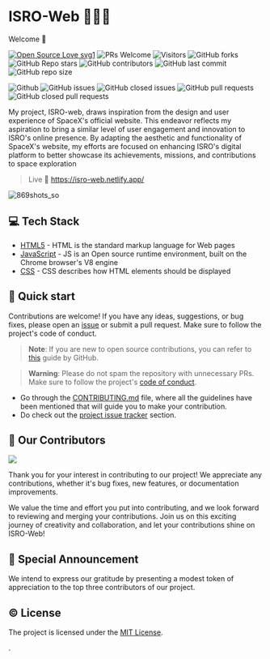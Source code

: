 <h1 align=left> ISRO-Web 🧑🏽‍🚀 </h1>
Welcome 👋

[![Open Source Love svg1](https://badges.frapsoft.com/os/v1/open-source.svg?v=103)](https://github.com/ellerbrock/open-source-badges/)
![PRs Welcome](https://img.shields.io/badge/PRs-welcome-brightgreen.svg?style=flat)
![Visitors](https://api.visitorbadge.io/api/visitors?path=dakshsinghrathore%2FISRO-web%20&countColor=%23263759&style=flat)
![GitHub forks](https://img.shields.io/github/forks/dakshsinghrathore/ISRO-web)
![GitHub Repo stars](https://img.shields.io/github/stars/dakshsinghrathore/ISRO-web)
![GitHub contributors](https://img.shields.io/github/contributors/dakshsinghrathore/ISRO-web)
![GitHub last commit](https://img.shields.io/github/last-commit/dakshsinghrathore/ISRO-web)
![GitHub repo size](https://img.shields.io/github/repo-size/dakshsinghrathore/ISRO-web)

![Github](https://img.shields.io/github/license/dakshsinghrathore/ISRO-web)
![GitHub issues](https://img.shields.io/github/issues/dakshsinghrathore/ISRO-web)
![GitHub closed issues](https://img.shields.io/github/issues-closed-raw/dakshsinghrathore/ISRO-web)
![GitHub pull requests](https://img.shields.io/github/issues-pr/dakshsinghrathore/ISRO-web)
![GitHub closed pull requests](https://img.shields.io/github/issues-pr-closed/dakshsinghrathore/ISRO-web)

<p>
My project, ISRO-web, draws inspiration from the design and user experience of SpaceX's official website. This endeavor reflects my aspiration to bring a similar level of user engagement and innovation to ISRO's online presence. By adapting the aesthetic and functionality of SpaceX's website, my efforts are focused on enhancing ISRO's digital platform to better showcase its achievements, missions, and contributions to space exploration

> Live 🔗 https://isro-web.netlify.app/

</p>

![869shots_so](https://github.com/dakshsinghrathore/ISRO-web/assets/115932772/3c161c86-8bff-45f3-86f0-ecba595a8165)

## 💻 Tech Stack

- [HTML5](https://developer.mozilla.org/en-US/docs/Glossary/HTML5) - HTML is the standard markup language for Web pages
- [JavaScript](https://tc39.es/) - JS is an Open source runtime environment, built on the Chrome browser's V8 engine
- [CSS](https://developer.mozilla.org/en-US/docs/Web/CSS) - CSS describes how HTML elements should be displayed

## 🚀 Quick start

Contributions are welcome! If you have any ideas, suggestions, or bug fixes, please open an [issue](https://github.com/dakshsinghrathore/ISRO-web/issues/new) or submit a pull request. Make sure to follow the project's code of conduct.

> **Note**: If you are new to open source contributions, you can refer to [this](https://opensource.guide/how-to-contribute/) guide by GitHub.

> **Warning**: Please do not spam the repository with unnecessary PRs. Make sure to follow the project's [code of conduct](/CODE_OF_CONDUCT.md).

- Go through the [CONTRIBUTING.md](https://github.com/dakshsinghrathore/ISRO-web/blob/main/CONTRIBUTING.md) file, where all the guidelines have been mentioned that will guide you to make your contribution.
- Do check out the [project issue tracker](https://github.com/priyankarpal/ProjectsHut/issues) section.

## 🤝 Our Contributors



<div>
  <a href="https://github.com/dakshsinghrathore/ISRO-web/graphs/contributors">
    <img src="https://contrib.rocks/image?repo=dakshsinghrathore/ISRO-web" />
  </a>
</div>


Thank you for your interest in contributing to our project! We appreciate any contributions, whether it's bug fixes, new features, or documentation improvements.

We value the time and effort you put into contributing, and we look forward to reviewing and merging your contributions. Join us on this exciting journey of creativity and collaboration, and let your contributions shine on ISRO-Web!

## 🎉 Special Announcement

We intend to express our gratitude by presenting a modest token of appreciation to the top three contributors of our project.

## ©️ License

The project is licensed under the [MIT License](https://github.com/dakshsinghrathore/ISRO-web?tab=MIT-1-ov-file#readme).

.
